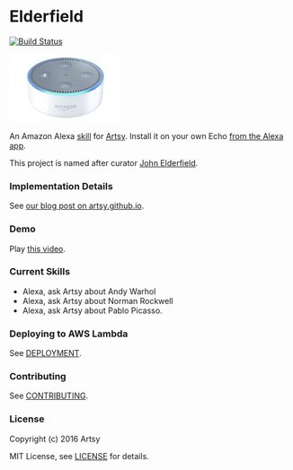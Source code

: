 # Elderfield

[![Build Status](https://travis-ci.org/artsy/elderfield.svg?branch=master)](https://travis-ci.org/artsy/elderfield)

[![](images/echo-dot-2nd-gen.jpg)](https://developer.amazon.com/alexa)

An Amazon Alexa [skill](functions/artsy) for [Artsy](https://www.artsy.net). Install it on your own Echo [from the Alexa app](http://alexa.amazon.com/spa/index.html#skills/dp/B01MYLJO1N).

This project is named after curator [John Elderfield](https://en.wikipedia.org/wiki/John_Elderfield).

### Implementation Details

See [our blog post on artsy.github.io](http://artsy.github.io/blog/2016/11/30/bringing-artsy-to-amazon-echo-alexa/).

### Demo

Play [this video](https://youtu.be/zi3OubNiV9U).

### Current Skills

* Alexa, ask Artsy about Andy Warhol
* Alexa, ask Artsy about Norman Rockwell
* Alexa, ask Artsy about Pablo Picasso.

### Deploying to AWS Lambda

See [DEPLOYMENT](DEPLOYMENT.md).

### Contributing

See [CONTRIBUTING](CONTRIBUTING.md).

### License

Copyright (c) 2016 Artsy

MIT License, see [LICENSE](LICENSE.md) for details.
